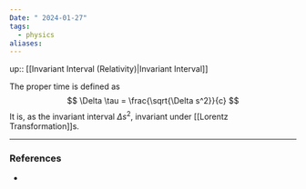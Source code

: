 ```yaml
---
Date: " 2024-01-27"
tags:
  - physics
aliases:
---
```

up:: [[Invariant Interval (Relativity)|Invariant Interval]]

The proper time is defined as
$$
\Delta \tau = \frac{\sqrt{\Delta s^2}}{c}
$$
It is, as the invariant interval $\Delta s^2$, invariant under [[Lorentz Transformation]]s. 

---
### References
- 